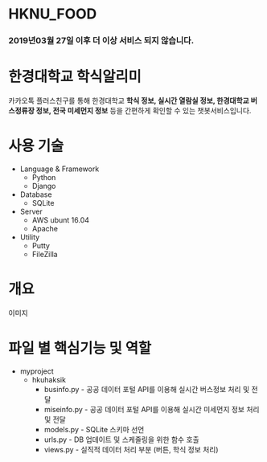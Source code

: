 # HKNU_FOOD

### 2019년03월 27일 이후 더 이상 서비스 되지 않습니다.

# 한경대학교 학식알리미

카카오톡 플러스친구를 통해 한경대학교 **학식 정보, 실시간 열람실 정보, 한경대학교 버스정류장 정보, 전국 미세먼지 정보** 등을 간편하게 확인할 수 있는 챗봇서비스입니다.

# 사용 기술
- Language & Framework
  - Python
  - Django
- Database
  - SQLite
- Server
  - AWS ubunt 16.04
  - Apache
- Utility
  - Putty
  - FileZilla

# 개요
이미지

# 파일 별 핵심기능 및 역할
- myproject
  - hkuhaksik
    - businfo.py  - 공공 데이터 포털 API를 이용해 실시간 버스정보 처리 및 전달
    - miseinfo.py - 공공 데이터 포털 API를 이용해 실시간 미세먼지 정보 처리 및 전달
    - models.py   - SQLite 스키마 선언
    - urls.py     - DB 업데이트 및 스케줄링을 위한 함수 호출
    - views.py    - 실직적 데이터 처리 부분 (버튼, 학식 정보 처리)
